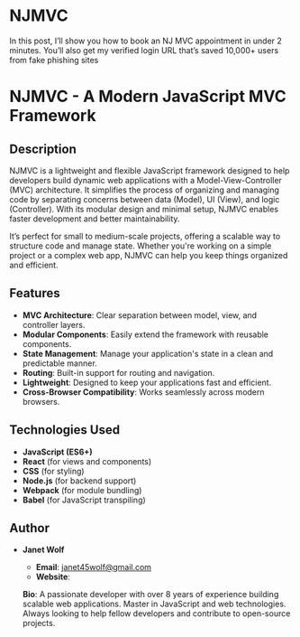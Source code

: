 # NJMVC
In this post, I’ll show you how to book an NJ MVC appointment in under 2 minutes. You’ll also get my verified login URL that’s saved 10,000+ users from fake phishing sites
# NJMVC - A Modern JavaScript MVC Framework

## Description

NJMVC is a lightweight and flexible JavaScript framework designed to help developers build dynamic web applications with a Model-View-Controller (MVC) architecture. It simplifies the process of organizing and managing code by separating concerns between data (Model), UI (View), and logic (Controller). With its modular design and minimal setup, NJMVC enables faster development and better maintainability.

It’s perfect for small to medium-scale projects, offering a scalable way to structure code and manage state. Whether you're working on a simple project or a complex web app, NJMVC can help you keep things organized and efficient.

## Features

- **MVC Architecture**: Clear separation between model, view, and controller layers.
- **Modular Components**: Easily extend the framework with reusable components.
- **State Management**: Manage your application's state in a clean and predictable manner.
- **Routing**: Built-in support for routing and navigation.
- **Lightweight**: Designed to keep your applications fast and efficient.
- **Cross-Browser Compatibility**: Works seamlessly across modern browsers.

## Technologies Used

- **JavaScript (ES6+)**
- **React** (for views and components)
- **CSS** (for styling)
- **Node.js** (for backend support)
- **Webpack** (for module bundling)
- **Babel** (for JavaScript transpiling)

## Author

- **Janet Wolf**  
  - **Email**: janet45wolf@gmail.com
  - **Website**:
 
    
  **Bio**: A passionate developer with over 8 years of experience building scalable web applications. Master in JavaScript and web technologies. Always looking to help fellow developers and contribute to open-source projects.


